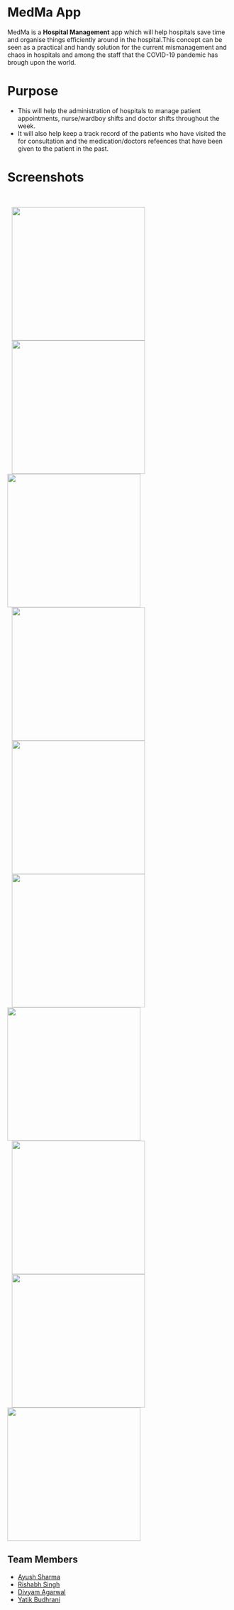 # MedMa App

MedMa is a **Hospital Management** app which will help hospitals save time and organise things efficiently around in the hospital.This concept can be seen as a practical and handy solution for the current mismanagement and chaos in hospitals and among the staff that the COVID-19 pandemic has brough upon the world.

# Purpose
* This will help the administration of hospitals to manage patient appointments, nurse/wardboy shifts and doctor shifts throughout the week.
* It will also help keep a track record of the patients who have visited the for consultation and the medication/doctors refeences that have been given to the       patient in the past.

# Screenshots
<br />

  <p float="left">
  <img src="https://github.com/ayush-sharma2601/rady-app/blob/master/WhatsApp%20Image%202021-05-11%20at%2021.43.56.jpeg" width="300"hspace="10"  />
  <img src="https://github.com/ayush-sharma2601/rady-app/blob/master/WhatsApp%20Image%202021-05-11%20at%2021.43.56%20(1).jpeg" width="300" hspace="10" />
  <img src="https://github.com/ayush-sharma2601/rady-app/blob/master/WhatsApp%20Image%202021-05-11%20at%2021.43.56%20(2).jpeg" width="300" /> 
  <img src="https://github.com/ayush-sharma2601/rady-app/blob/master/WhatsApp%20Image%202021-05-11%20at%2021.43.56%20(3).jpeg" width="300"hspace="10"  />
  <img src="https://github.com/ayush-sharma2601/rady-app/blob/master/WhatsApp%20Image%202021-05-11%20at%2021.43.56%20(4).jpeg" width="300"hspace="10"  />
  <img src="https://github.com/ayush-sharma2601/rady-app/blob/master/WhatsApp%20Image%202021-05-11%20at%2021.43.56%20(5).jpeg" width="300" hspace="10" />
  <img src="https://github.com/ayush-sharma2601/rady-app/blob/master/WhatsApp%20Image%202021-05-11%20at%2021.43.56%20(6).jpeg" width="300" /> 
  <img src="https://github.com/ayush-sharma2601/rady-app/blob/master/WhatsApp%20Image%202021-05-11%20at%2021.43.56%20(7).jpeg" width="300"hspace="10"  />
  <img src="https://github.com/ayush-sharma2601/rady-app/blob/master/WhatsApp%20Image%202021-05-11%20at%2021.43.56%20(8).jpeg" width="300" hspace="10" />
  <img src="https://github.com/ayush-sharma2601/rady-app/blob/master/WhatsApp%20Image%202021-05-11%20at%2021.43.56%20(9).jpeg" width="300" /> 
  

</p>

## Team Members
* [Ayush Sharma](https://github.com/ayush-sharma2601)
* [Rishabh Singh](https://github.com/rishabh-hub)
* [Divyam Agarwal](https://github.com/div-yam)
* [Yatik Budhrani](https://github.com/yatikbudhrani)
